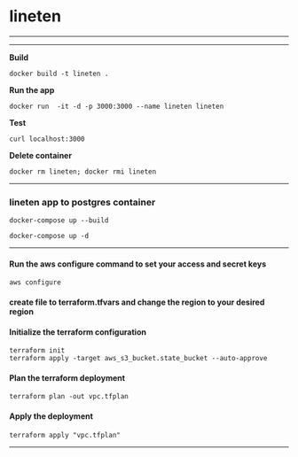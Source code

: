 # __lineten__

***

***
__Build__
```
docker build -t lineten .
```
__Run the app__
```
docker run  -it -d -p 3000:3000 --name lineten lineten
```
__Test__
```
curl localhost:3000
```
__Delete container__
```
docker rm lineten; docker rmi lineten
```

***
### __lineten app to postgres container__
```
docker-compose up --build
```
```
docker-compose up -d
```

***

#### Run the aws configure command to set your access and secret keys
```
aws configure
```
#### create file to terraform.tfvars and change the region to your desired region

#### Initialize the terraform configuration
```
terraform init
terraform apply -target aws_s3_bucket.state_bucket --auto-approve
```
#### Plan the terraform deployment
```
terraform plan -out vpc.tfplan
```
#### Apply the deployment
```
terraform apply "vpc.tfplan"
```

***